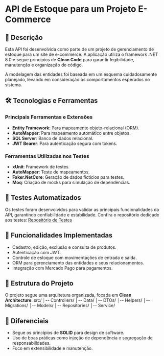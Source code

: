 # API de Estoque para um Projeto E-Commerce

## 📄 Descrição
Esta API foi desenvolvida como parte de um projeto de gerenciamento de estoque para um site de e-commerce. A aplicação utiliza o framework .NET 8.0 e segue princípios de **Clean Code** para garantir legibilidade, manutenção e organização do código.

A modelagem das entidades foi baseada em um esquema cuidadosamente planejado, levando em consideração os comportamentos esperados no sistema.

## 🛠️ Tecnologias e Ferramentas

### **Principais Ferramentas e Extensões**
- **Entity Framework**: Para mapeamento objeto-relacional (ORM).
- **AutoMapper**: Para mapeamento automático entre objetos.
- **SQL Server**: Banco de dados relacional.
- **JWT Bearer**: Para autenticação segura com tokens.

### **Ferramentas Utilizadas nos Testes**
- **xUnit**: Framework de testes.
- **AutoMapper**: Teste de mapeamentos.
- **Faker.NetCore**: Geração de dados fictícios para testes.
- **Moq**: Criação de mocks para simulação de dependências.

## 🧪 Testes Automatizados
Os testes foram desenvolvidos para validar as principais funcionalidades da API, garantindo confiabilidade e estabilidade. Confira o repositório dedicado aos testes:
[Repositório de Testes](https://github.com/danisanca/Api_E-Commerce_Tests)

## 🚀 Funcionalidades Implementadas
- Cadastro, edição, exclusão e consulta de produtos.
- Autenticação com JWT.
- Controle de estoque com movimentações de entrada e saída.
- ORM para gerenciamento das entidades e seus relacionamentos.
- Integração com Mercado Pago para pagamentos.

## 📂 Estrutura do Projeto
O projeto segue uma arquitetura organizada, focada em **Clean Architecture**:
src/ │-- Controllers/ │-- Data/ │-- DTOs/ │-- Helpers/ │-- Migrations/ │-- Models/ │-- Repositories/ │-- Service/ 

## 🌟 Diferenciais
- Segue os princípios de **SOLID** para design de software.
- Uso de boas práticas como injeção de dependência e segregação de responsabilidades.
- Foco em extensibilidade e manutenção.
